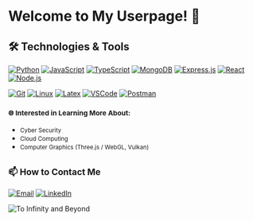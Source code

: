 # Welcome to My Userpage! 🙂

## **🛠️ Technologies & Tools**
[<img src="https://skillicons.dev/icons?i=python" alt="Python"/>](https://www.python.org/)
[<img src="https://skillicons.dev/icons?i=javascript" alt="JavaScript"/>](https://developer.mozilla.org/en-US/docs/Web/JavaScript)
[<img src="https://skillicons.dev/icons?i=typescript" alt="TypeScript"/>](https://www.typescriptlang.org/)
[<img src="https://skillicons.dev/icons?i=mongodb" alt="MongoDB"/>](https://www.mongodb.com/)
[<img src="https://skillicons.dev/icons?i=express" alt="Express.js"/>](https://expressjs.com/)
[<img src="https://skillicons.dev/icons?i=react" alt="React"/>](https://reactjs.org/)
[<img src="https://skillicons.dev/icons?i=nodejs" alt="Node.js"/>](https://nodejs.org/)

[<img src="https://skillicons.dev/icons?i=git" alt="Git"/>](https://git-scm.com/)
[<img src="https://skillicons.dev/icons?i=linux" alt="Linux"/>](https://pop.system76.com/)
[<img src="https://skillicons.dev/icons?i=latex" alt="Latex"/>](https://www.overleaf.com/)
[<img src="https://skillicons.dev/icons?i=vscode" alt="VSCode"/>](https://code.visualstudio.com/)
[<img src="https://skillicons.dev/icons?i=postman" alt="Postman"/>](https://www.postman.com/)


### **<small>🌐 Interested in Learning More About:</small>**
- <small>Cyber Security</small>
- <small>Cloud Computing</small>
- <small>Computer Graphics (Three.js / WebGL, Vulkan)</small>

## **<small>📫 How to Contact Me</small>**
[![Email](https://skillicons.dev/icons?i=gmail&theme=light)](mailto:ifazalam33@gmail.com)
[![LinkedIn](https://skillicons.dev/icons?i=linkedin)](https://www.linkedin.com/in/ifaz-alam/)


![To Infinity and Beyond](https://media.licdn.com/dms/image/C4E12AQHvrKKsQNc9pg/article-cover_image-shrink_600_2000/0/1561387651744?e=2147483647&v=beta&t=5mPeO2CLNZw1eSc7_UPl35Q6dTlBswGjjLhsdyXZaWQ)
